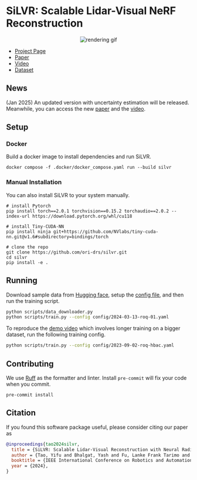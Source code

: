 # SiLVR: Scalable Lidar-Visual NeRF Reconstruction
<div align="center">
  <img src="./docs/rendering_roq.gif" alt="rendering gif">
</div>

- [Project Page](https://ori-drs.github.io/projects/silvr/)
- [Paper](https://arxiv.org/abs/2403.06877)
- [Video](https://www.youtube.com/watch?v=kA11bdMbhMo)
- [Dataset](https://dynamic.robots.ox.ac.uk/datasets/oxford-spires/)

## News
(Jan 2025) An updated version with uncertainty estimation will be released. Meanwhile, you can access the new [paper](https://arxiv.org/abs/2502.02657) and the [video](https://www.youtube.com/watch?si=yREPN_90_kxuvwxn&v=AU6gvRFfCMQ&feature=youtu.be).
## Setup
### Docker
Build a docker image to install dependencies and run SiLVR. 
```
docker compose -f .docker/docker_compose.yaml run --build silvr
```
### Manual Installation
You can also install SiLVR to your system manually.
```
# install Pytorch
pip install torch==2.0.1 torchvision==0.15.2 torchaudio==2.0.2 --index-url https://download.pytorch.org/whl/cu118

# install Tiny-CUDA-NN
pip install ninja git+https://github.com/NVlabs/tiny-cuda-nn.git@v1.6#subdirectory=bindings/torch

# clone the repo
git clone https://github.com/ori-drs/silvr.git
cd silvr
pip install -e .
```


## Running
Download sample data from [Hugging face](https://huggingface.co/datasets/ori-drs/silvr_data/tree/main), setup the [config file](./scripts/config_train.yaml), and then run the training script.
```bash
python scripts/data_downloader.py
python scripts/train.py --config config/2024-03-13-roq-01.yaml
```

To reproduce the [demo video](https://www.youtube.com/watch?v=9lYauDc5Df4&list=TLGGIUf8rfY28WUwNDA1MjAyNQ) which involves longer training on a bigger dataset, run the following training config.
```bash
python scripts/train.py --config config/2023-09-02-roq-hbac.yaml
```


## Contributing
We use [Ruff](https://github.com/astral-sh/ruff) as the formatter and linter. Install `pre-commit` will fix your code when you commit.
```
pre-commit install
```

## Citation
If you found this software package useful, please consider citing our paper as 
```bibtex
@inproceedings{tao2024silvr,
  title = {SiLVR: Scalable Lidar-Visual Reconstruction with Neural Radiance Fields for Robotic Inspection},
  author = {Tao, Yifu and Bhalgat, Yash and Fu, Lanke Frank Tarimo and Mattamala, Matias and Chebrolu, Nived and Fallon, Maurice},
  booktitle = {IEEE International Conference on Robotics and Automation (ICRA)},
  year = {2024},
}
```
